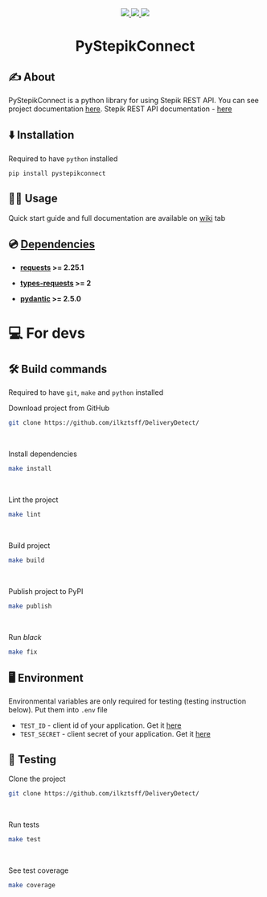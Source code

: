 <div align="center">
    <a href="https://github.com/ilkztsff/PyStepikConnect/blob/dev/LICENSE">
      <img src="https://img.shields.io/github/license/ilkztsff/PyStepikConnect?label=License&color=purple&style=for-the-badge">
    </a>
    <a href="https://github.com/ilkztsff/PyStepikConnect/blob/dev/pyproject.toml">
      <img src="https://img.shields.io/badge/python-3.7+-purple?style=for-the-badge">
    </a>
    <a href="https://github.com/ilkztsff/PyStepikConnect/actions/workflows/check.yml">
      <img src="https://img.shields.io/github/actions/workflow/status/ilkztsff/PyStepikConnect/check.yml?branch=dev&style=for-the-badge&label=linter&color=purple">
    </a>
</div>

<h1 align="center">PyStepikConnect</h1>


## ✍ About

PyStepikConnect is a python library for using Stepik REST API. You can see
project documentation [here](https://github.com/ilkztsff/PyStepikConnect/wiki).
Stepik REST API documentation - [here](https://stepik.org/api/docs)


## ⬇️ Installation

Required to have `python` installed

```bash
pip install pystepikconnect
```


## 🧑‍💻 Usage

Quick start guide and full documentation are available on
[wiki](https://github.com/ilkztsff/PyStepikConnect/wiki) tab


## 💿 [Dependencies](https://github.com/ilkztsff/PyStepikConnect/blob/dev/setup.py)

- **[requests](https://pypi.org/project/requests) >= 2.25.1**

- **[types-requests](https://pypi.org/project/types-requests) >= 2**

- **[pydantic](https://pypi.org/project/pydantic) >= 2.5.0**


# 💻 For devs

## 🛠 Build commands

Required to have `git`, `make` and `python` installed

Download project from GitHub
```bash
git clone https://github.com/ilkztsff/DeliveryDetect/
```
<br>

Install dependencies
```bash
make install
```
<br>

Lint the project
```bash
make lint
```
<br>

Build project
```bash
make build
```
<br>

Publish project to PyPI
```bash
make publish
```
<br>

Run *black*
```bash
make fix
```

## 🖥 Environment

Environmental variables are only required for testing
(testing instruction below). Put them into `.env` file

- `TEST_ID` - client id of your application. Get it [here](https://stepik.org/oauth2/applications)
- `TEST_SECRET` - client secret of your application. Get it [here](https://stepik.org/oauth2/applications)


## 🧪 Testing

Clone the project
```bash
git clone https://github.com/ilkztsff/DeliveryDetect/
```
<br>

Run tests
```bash
make test
```
<br>

See test coverage
```bash
make coverage
```
